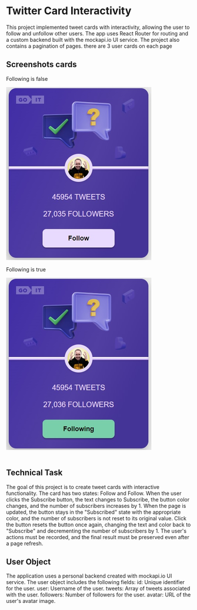 <h1>Twitter Card Interactivity</h1>
<p>This project implemented tweet cards with interactivity, allowing the user to follow and unfollow other users. The app uses React Router for routing and a custom backend built with the mockapi.io UI service.
The project also contains a pagination of pages. there are 3 user cards on each page</p>

<h2>Screenshots cards</h2>

<p>Following is false</p>
<img src='public/screen1.jpg'>

<p>Following is true</p>
<img src='public/screen2.jpg'>
<br /><br />

<h2>Technical Task</h2>
<p>
The goal of this project is to create tweet cards with interactive functionality. The card has two states: Follow and Follow.
When the user clicks the Subscribe button, the text changes to Subscribe, the button color changes, and the number of subscribers increases by 1. 
When the page is updated, the button stays in the "Subscribed" state with the appropriate color, and the number of subscribers is not reset to its original value. 
Click the button resets the button once again, changing the text and color back to "Subscribe" and decrementing the number of subscribers by 1.
The user's actions must be recorded, and the final result must be preserved even after a page refresh.
</p>


<h2>User Object</h2>
<p>
The application uses a personal backend created with mockapi.io UI service. The user object includes the following fields:
id: Unique identifier for the user.
user: Username of the user.
tweets: Array of tweets associated with the user.
followers: Number of followers for the user.
avatar: URL of the user's avatar image. 
</p>

